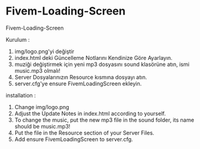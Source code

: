 # Fivem-Loading-Screen
Fivem-Loading-Screen


Kurulum :

1) img/logo.png'yi değiştir
2) index.html deki Güncelleme Notlarını Kendinize Göre Ayarlayın.
3) muziği değiştirmek için yeni mp3 dosyasını sound klasörüne atın, ismi music.mp3 olmalı!
4) Server Dosyalarınızın Resource kısmına dosyayı atın.
6) server.cfg'ye ensure FivemLoadingScreen ekleyin.



installation :

1) Change img/logo.png
2) Adjust the Update Notes in index.html according to yourself.
3) To change the music, put the new mp3 file in the sound folder, its name should be music.mp3!
4) Put the file in the Resource section of your Server Files.
5) Add ensure FivemLoadingScreen to server.cfg.
